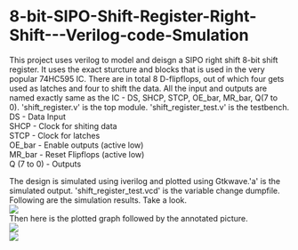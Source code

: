 # 8-bit-SIPO-Shift-Register-Right-Shift---Verilog-code-Smulation
This project uses verilog to model and deisgn a SIPO right shift 8-bit shift register. It uses the exact sturcture and blocks that is used in the very popular 74HC595 IC. There are in total 8 D-flipflops, out of which four gets used as latches and four to shift the data. All the input and outputs are named exactly same as the IC - DS, SHCP, STCP, OE_bar, MR_bar, Q(7 to 0). 'shift_register.v' is the top module. 'shift_register_test.v' is the testbench.
</br>
DS - Data Input  
SHCP - Clock for shiting data  
STCP - Clock for latches  
OE_bar - Enable outputs (active low)  
MR_bar - Reset Flipflops (active low)  
Q (7 to 0) - Outputs  

The design is simulated using iverilog and plotted using Gtkwave.'a' is the simulated output. 'shift_register_test.vcd' is the variable change dumpfile.  
Following are the simulation results. Take a look.  
![](https://github.com/souvicksaha95/8-bit-SIPO-Shift-Register-Right-Shift---Verilog-code-Smulation/blob/master/Sim_result_dumpfile.JPG) </br>
Then here is the plotted graph followed by the annotated picture.  
![](https://github.com/souvicksaha95/8-bit-SIPO-Shift-Register-Right-Shift---Verilog-code-Smulation/blob/master/Simulation.JPG) </br>
![](https://github.com/souvicksaha95/8-bit-SIPO-Shift-Register-Right-Shift---Verilog-code-Smulation/blob/master/Simulation_annotation.JPG) </br>
